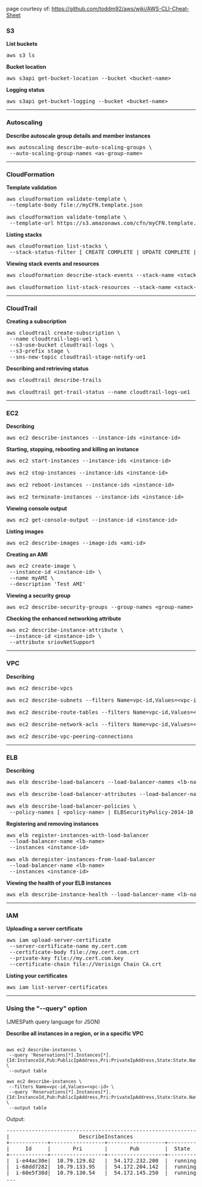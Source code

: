 page courtesy of: https://github.com/toddm92/aws/wiki/AWS-CLI-Cheat-Sheet

### S3

**List buckets**

<pre>
aws s3 ls
</pre>

**Bucket location**

<pre>
aws s3api get-bucket-location --bucket &lt;bucket-name&gt;
</pre>

**Logging status**

<pre>
aws s3api get-bucket-logging --bucket &lt;bucket-name&gt;
</pre>
***

### Autoscaling

**Describe autoscale group details and member instances**

<pre>
aws autoscaling describe-auto-scaling-groups \
 --auto-scaling-group-names &lt;as-group-name&gt;
</pre>

***

### CloudFormation

**Template validation**

<pre>
aws cloudformation validate-template \
 --template-body file://myCFN.template.json

aws cloudformation validate-template \
 --template-url https://s3.amazonaws.com/cfn/myCFN.template.json
</pre>

**Listing stacks**

<pre>
aws cloudformation list-stacks \
 --stack-status-filter [ CREATE_COMPLETE | UPDATE_COMPLETE | etc.. ]
</pre>

**Viewing stack events and resources**

<pre>
aws cloudformation describe-stack-events --stack-name &lt;stack-name&gt;

aws cloudformation list-stack-resources --stack-name &lt;stack-name&gt;
</pre>


***

### CloudTrail

**Creating a subscription**

<pre>
aws cloudtrail create-subscription \
 --name cloudtrail-logs-ue1 \
 --s3-use-bucket cloudtrail-logs \
 --s3-prefix stage \
 --sns-new-topic cloudtrail-stage-notify-ue1
</pre>

**Describing and retrieving status**

<pre>
aws cloudtrail describe-trails

aws cloudtrail get-trail-status --name cloudtrail-logs-ue1
</pre>


***

### EC2

**Describing**

<pre>
aws ec2 describe-instances --instance-ids &lt;instance-id&gt;
</pre>

**Starting, stopping, rebooting and killing an instance**

<pre>
aws ec2 start-instances --instance-ids &lt;instance-id&gt;

aws ec2 stop-instances --instance-ids &lt;instance-id&gt;

aws ec2 reboot-instances --instance-ids &lt;instance-id&gt;

aws ec2 terminate-instances --instance-ids &lt;instance-id&gt;
</pre>

**Viewing console output**

<pre>
aws ec2 get-console-output --instance-id &lt;instance-id&gt;
</pre>

**Listing images**

<pre>
aws ec2 describe-images --image-ids &lt;ami-id&gt;
</pre>

**Creating an AMI**

<pre>
aws ec2 create-image \
 --instance-id &lt;instance-id&gt; \
 --name myAMI \
 --description 'Test AMI'
</pre>

**Viewing a security group**

<pre>
aws ec2 describe-security-groups --group-names &lt;group-name&gt;
</pre>

**Checking the enhanced networking attribute**

<pre>
aws ec2 describe-instance-attribute \
 --instance-id &lt;instance-id&gt; \
 --attribute sriovNetSupport
</pre>

***

### VPC

**Describing**

<pre>
aws ec2 describe-vpcs

aws ec2 describe-subnets --filters Name=vpc-id,Values=&lt;vpc-id&gt;

aws ec2 describe-route-tables --filters Name=vpc-id,Values=&lt;vpc-id&gt;

aws ec2 describe-network-acls --filters Name=vpc-id,Values=&lt;vpc-id&gt;

aws ec2 describe-vpc-peering-connections
</pre>


***

### ELB

**Describing**

<pre>
aws elb describe-load-balancers --load-balancer-names &lt;lb-name&gt;

aws elb describe-load-balancer-attributes --load-balancer-name &lt;lb-name&gt;

aws elb describe-load-balancer-policies \
 --policy-names [ &lt;policy-name&gt; | ELBSecurityPolicy-2014-10 ]
</pre>

**Registering and removing instances**

<pre>
aws elb register-instances-with-load-balancer
 --load-balancer-name &lt;lb-name&gt;
 --instances &lt;instance-id&gt;

aws elb deregister-instances-from-load-balancer
 --load-balancer-name &lt;lb-name&gt;
 --instances &lt;instance-id&gt;
</pre>

**Viewing the health of your ELB instances**

<pre>
aws elb describe-instance-health --load-balancer-name &lt;lb-name&gt;
</pre>

***

### IAM

**Uploading a server certificate**

<pre>
aws iam upload-server-certificate
 --server-certificate-name my.cert.com
 --certificate-body file://my.cert.com.crt
 --private-key file://my.cert.com.key
 --certificate-chain file://Verisign_Chain_CA.crt
</pre>

**Listing your certificates**

<pre>
aws iam list-server-certificates
</pre>

***

### Using the "--query" option

(JMESPath query language for JSON)

<b>Describe all instances in a region, or in a specific VPC</b>

<pre><code>
aws ec2 describe-instances \
 --query 'Reservations[*].Instances[*].{Id:InstanceId,Pub:PublicIpAddress,Pri:PrivateIpAddress,State:State.Name}' \
 --output table

aws ec2 describe-instances \
 --filters Name=vpc-id,Values=&lt;vpc-id&gt; \
 --query 'Reservations[*].Instances[*].{Id:InstanceId,Pub:PublicIpAddress,Pri:PrivateIpAddress,State:State.Name}' \
 --output table
</code></pre>

Output:
<pre>
--------------------------------------------------------------
|                      DescribeInstances                     |
+------------+-----------------+------------------+----------+
|     Id     |       Pri       |       Pub        |  State   |
+------------+-----------------+------------------+----------+
|  i-e44ac30e|  10.79.129.62   |  54.172.232.200  |  running |
|  i-68dd7282|  10.79.133.95   |  54.172.204.142  |  running |
|  i-60e5f38d|  10.79.130.54   |  54.172.145.250  |  running |
...
</pre>
